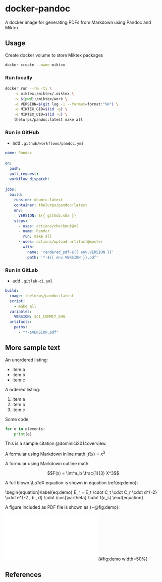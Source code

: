 # docker-pandoc

A docker image for generating PDFs from Markdown using Pandoc and Miktex

## Usage

Create docker volume to store Miktex packages

```bash
docker create --name miktex
```

### Run locally

```bash
docker run --rm -ti \
    -v miktex:/miktex/.miktex \
    -v $(pwd):/miktex/work \
    -e VERSION=$(git log -1 --format=format:"%H") \
    -e MIKTEX_GID=$(id -g) \
    -e MIKTEX_UID=$(id -u) \
    thelurps/pandoc:latest make all
```

### Run in GitHub

- add `.github/workflows/pandoc.yml`

```yaml
name: Pandoc

on:
  push:
  pull_request:
  workflow_dispatch:

jobs:
  build:
    runs-on: ubuntu-latest
    container: thelurps/pandoc:latest
    env:
      VERSION: ${{ github.sha }}
    steps:
      - uses: actions/checkout@v2
      - name: Render
        run: make all
      - uses: actions/upload-artifact@master
        with:
          name: 'rendered_pdf-${{ env.VERSION }}'
          path: '*-${{ env.VERSION }}.pdf'
```

### Run in GitLab

- add `.gitlab-ci.yml`

```yaml
build:
  image: thelurps/pandoc:latest
  script:
    - make all
  variables:
    VERSION: $CI_COMMIT_SHA 
  artifacts:
    paths:
      - "*-$VERSION.pdf"
```

## More sample text

An unordered listing:

- item a
- item b
- item c

A ordered listing:

1. item a
1. item b
1. item c

Some code:

```python
for e in elements:
    print(e)
```

This is a sample citation @dominici2014overview.

A formular using Markdown inline math: $f(x) = x^2$

A formular using Markdown outline math:

$$F(x) = \int^a_b \frac{1}{3} X^3$$

A full blown \LaTeX equation is shown in equation \ref{eq:demo}:

\begin{equation}\label{eq:demo}
E_r = E_t \cdot C_t \cdot C_r \cdot d^{-2} \cdot e^{-2 \, b \, d} \cdot \cos{\vartheta} \cdot f(c_s)
\end{equation}

A figure included as PDF file is shown as {+@fig:demo}:

![A demo figure](fig_demo.pdf){#fig:demo width=50%}

## References
